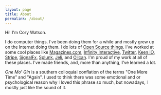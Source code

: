 ```yaml
---
layout: page
title: About
permalink: /about/
---
```


Hi! I'm Cory Watson.

I do computer things. I've been doing them for a while and mostly grew up on the Internet doing them. I do lots of [Open Source things](http://github.com/gphat). I've worked at some cool places like [Magazines.com](http://www.magazines.com), [Infinity Interactive](http://www.iinteractive.com), [Twitter](http://twitter.com), [Keen IO](http://keen.io), [Stripe](http://stripe.com),  [SignalFx](https://www.signalfx.com), [Splunk](https://www.splunk.com), [Jeli](https://jeli.io), and [Oilcan](https://oilcan.io). I'm proud of my work at all of these places. I've made friends, and, more than anything, I've learned a lot.

<em>One Mo' Gin</em> is a southern colloquial conflation of the terms "One More Time" and "Again". I used to think there was some emotional and or psychological reason why I loved this phrase so much, but nowadays, I mostly just like the sound of it.
